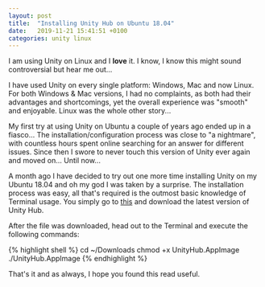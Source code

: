 ```yaml
---
layout: post
title:  "Installing Unity Hub on Ubuntu 18.04"
date:   2019-11-21 15:41:51 +0100
categories: unity linux
---
```

I am using Unity on Linux and I **love** it. I know, I know this might sound controversial but hear me out...

I have used Unity on every single platform: Windows, Mac and now Linux. For both Windows & Mac versions, I had no complaints, as both had their advantages and shortcomings, yet the overall experience was "smooth" and enjoyable. Linux was the whole other story...

My first try at using Unity on Ubuntu a couple of years ago ended up in a fiasco... The installation/configuration process was close to "a nightmare", with countless hours spent online searching for an answer for different issues. Since then I swore to never touch this version of Unity ever again and moved on... Until now...

A month ago I have decided to try out one more time installing Unity on my Ubuntu 18.04 and oh my god I was taken by a surprise. The installation process was easy, all that's required is the outmost basic knowledge of Terminal usage. You simply go to [this](https://forum.unity.com/threads/unity-hub-v2-0-0-release.677485/) and download the latest version of Unity Hub.

After the file was downloaded, head out to the Terminal and execute the following commands:

{% highlight shell %}
cd ~/Downloads
chmod +x UnityHub.AppImage  
./UnityHub.AppImage
{% endhighlight %}

That's it and as always, I hope you found this read useful.
